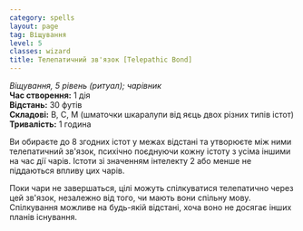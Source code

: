 ```yaml
---
category: spells
layout: page
tag: Віщування
level: 5
classes: wizard
title: Телепатичний зв'язок [Telepathic Bond]
---
```

_Віщування, 5 рівень (ритуал); чарівник_   
**Час створення:** 1 дія   
**Відстань:** 30 футів   
**Складові:** В, С, М (шматочки шкаралупи від яєць двох різних типів істот)   
**Тривалість:** 1 година  

Ви обираєте до 8 згодних істот у межах відстані та утворюєте між ними телепатичний зв'язок, психічно поєднуючи кожну істоту з усіма іншими на час дії чарів. Істоти зі значенням інтелекту 2 або менше не піддаються впливу цих чарів.   

Поки чари не завершаться, цілі можуть спілкуватися телепатично через цей зв'язок, незалежно від того, чи мають вони спільну мову. Спілкування можливе на будь-якій відстані, хоча воно не досягає інших планів існування.
